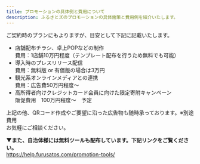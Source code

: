 ```yaml
---
title: プロモーションの具体例と費用について
description: ふるさとズのプロモーションの具体施策と費用例を紹介いたします。
---
```


ご契約時のプランにもよりますが、目安として下記に記載いたします。  

- 店舗配布チラシ、卓上POPなどの制作  
費用：1店舗10万円程度（テンプレート配布を行うため無料でも可能）
- 導入時のプレスリリース配信  
費用：無料版 or 有償版の場合は3万円
- 観光系オンラインメディアとの連携  
費用：広告費50万円程度〜
- 高所得者向けクレジットカード会員に向けた限定寄附キャンペーン  
販促費用　100万円程度〜　予定

上記の他、QRコード作成やご要望に沿った広告物も随時承っております。※別途費用  
お気軽にご相談ください。 

**▼また、自治体様には無料ツールも配布しています。下記リンクをご覧ください。**  
https://help.furusatos.com/promotion-tools/

 